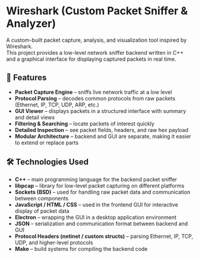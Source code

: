 # Wireshark (Custom Packet Sniffer & Analyzer)

A custom-built packet capture, analysis, and visualization tool inspired by Wireshark.  
This project provides a low-level network sniffer backend written in C++ and a graphical 
interface for displaying captured packets in real time.

## 🚀 Features

- **Packet Capture Engine** – sniffs live network traffic at a low level  
- **Protocol Parsing** – decodes common protocols from raw packets (Ethernet, IP, TCP, UDP, ARP, etc.)  
- **GUI Viewer** – displays packets in a structured interface with summary and detail views  
- **Filtering & Searching** – locate packets of interest quickly  
- **Detailed Inspection** – see packet fields, headers, and raw hex payload  
- **Modular Architecture** – backend and GUI are separate, making it easier to extend or replace parts

## 🛠 Technologies Used

- **C++** – main programming language for the backend packet sniffer
- **libpcap** – library for low-level packet capturing on different platforms
- **Sockets (BSD)** – used for handling raw packet data and communication between components
- **JavaScript / HTML / CSS** – used in the frontend GUI for interactive display of packet data
- **Electron** – wrapping the GUI in a desktop application environment
- **JSON** – serialization and communication format between backend and GUI
- **Protocol Headers (netinet / custom structs)** – parsing Ethernet, IP, TCP, UDP, and higher-level protocols
- **Make** – build systems for compiling the backend code
